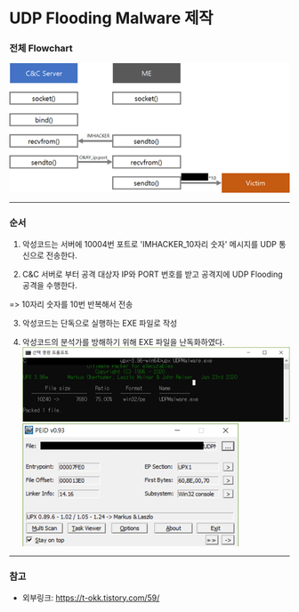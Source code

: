 # UDP Flooding Malware 제작

### 전체 Flowchart

![Alt text](/image/flow.png)
* * *
### 순서
1) 악성코드는 서버에 10004번 포트로 'IMHACKER_10자리 숫자' 메시지를 UDP 통신으로 전송한다.

2) C&C 서버로 부터 공격 대상자 IP와 PORT 번호를 받고 공격지에 UDP Flooding 공격을 수행한다.

=> 10자리 숫자를 10번 반복해서 전송

3) 악성코드는 단독으로 실행하는 EXE 파일로 작성

4) 악성코드의 분석가를 방해하기 위해 EXE 파일을 난독화하였다.
![Alt text](/image/udp.png)
![Alt text](/image/peid.png)


* * *
### 참고
* 외부링크: <https://t-okk.tistory.com/59/>

